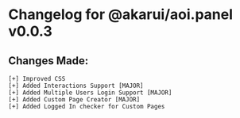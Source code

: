 # Changelog for @akarui/aoi.panel v0.0.3

## Changes Made:
```
[+] Improved CSS
[+] Added Interactions Support [MAJOR]
[+] Added Multiple Users Login Support [MAJOR]
[+] Added Custom Page Creator [MAJOR]
[+] Added Logged In checker for Custom Pages
```